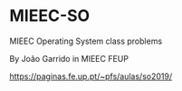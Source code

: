 # MIEEC-SO
MIEEC Operating System class problems 

By João Garrido in MIEEC FEUP

https://paginas.fe.up.pt/~pfs/aulas/so2019/